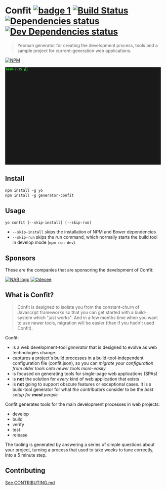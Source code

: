 # Confit [![badge 1](https://img.shields.io/badge/follows-npm%20checklist-brightgreen.svg)](CHECKLIST.md) [![Build Status](https://travis-ci.org/odecee/generator-confit.svg)](https://travis-ci.org/odecee/generator-confit) [![Dependencies status](https://david-dm.org/odecee/generator-confit/status.svg?theme=shields.io)](https://david-dm.org/odecee/generator-confit#info=dependencies) [![Dev Dependencies status](https://david-dm.org/odecee/generator-confit/dev-status.svg?theme=shields.io)](https://david-dm.org/odecee/generator-confit#info=devDependencies)

> Yeoman generator for creating the development process, tools and a sample project for current-generation web applications.

[![NPM](https://nodei.co/npm/generator-confit.png?downloads=true)](https://npmjs.org/package/generator-confit)

![terminal](terminal.gif)


## Install

    npm install -g yo
    npm install -g generator-confit

## Usage

    yo confit [--skip-install] [--skip-run]
    
- `--skip-install` skips the installation of NPM and Bower dependencies
- `--skip-run` skips the run command, which normally starts the build tool in develop mode (`npm run dev`)
    
## Sponsors

These are the companies that are sponsoring the development of Confit:

[![NAB logo](http://developer.nab.com.au/images/5a2a9621.nab-logo-horizontal.png)](https://www.nab.com.au)
[![Odecee](http://odecee.com.au/wp-content/themes/odecee/library/images/logo.svg)](http://www.odecee.com.au)


## What is Confit?

> Confit is designed to isolate you from the constant-churn of Javascript frameworks so that you can get started with a build-system
  which "just works". And in a few months time when you want to use newer tools, migration will be easier (than if you hadn't used Confit).

Confit:
- is a web development-tool *generator* that is designed to evolve as web technologies change.
- captures a project's build processes in a build-tool-independent configuration file (confit.json), so you can *migrate your configuration from older tools onto newer tools more-easily*
- is focused on generating tools for single-page web applications (SPAs)
- is **not** the solution for *every* kind of web application that exists
- is **not** going to support obscure features or exceptional cases. It is a build-tool generator for what *the contributors* consider to be the *best setup for **most** people*


Confit generates tools for the main development processes in web projects:
- develop
- build
- verify
- test
- release

The tooling is generated by answering a series of simple questions about your project, turning a process that used to take weeks to
tune correctly, into a 5 minute step.



## Contributing

[See CONTRIBUTING.md](CONTRIBUTING.md)
